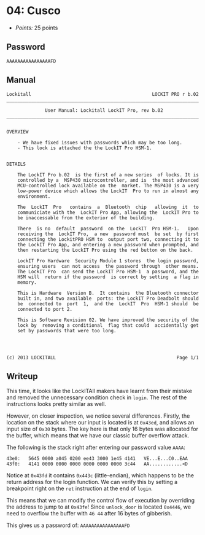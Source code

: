 # 04: Cusco

- _Points:_ 25 points

## Password

```
AAAAAAAAAAAAAAAAFD
```

## Manual

```
Lockitall                                            LOCKIT PRO r b.02
______________________________________________________________________

              User Manual: Lockitall LockIT Pro, rev b.02
______________________________________________________________________


OVERVIEW

    - We have fixed issues with passwords which may be too long.
    - This lock is attached the the LockIT Pro HSM-1.


DETAILS

    The LockIT Pro b.02  is the first of a new series  of locks. It is
    controlled by a  MSP430 microcontroller, and is  the most advanced
    MCU-controlled lock available on the  market. The MSP430 is a very
    low-power device which allows the LockIT  Pro to run in almost any
    environment.

    The  LockIT  Pro   contains  a  Bluetooth  chip   allowing  it  to
    communiciate with the  LockIT Pro App, allowing the  LockIT Pro to
    be inaccessable from the exterior of the building.

    There  is no  default  password  on the  LockIT  Pro HSM-1.   Upon
    receiving the  LockIT Pro,  a new  password must  be set  by first
    connecting the LockitPRO HSM to  output port two, connecting it to
    the LockIT Pro App, and entering a new password when prompted, and
    then restarting the LockIT Pro using the red button on the back.

    LockIT Pro Hardware  Security Module 1 stores  the login password,
    ensuring users  can not access  the password through  other means.
    The LockIT Pro  can send the LockIT Pro HSM-1  a password, and the
    HSM will  return if the password  is correct by setting  a flag in
    memory.

    This is Hardware  Version B.  It contains  the Bluetooth connector
    built in, and two available  ports: the LockIT Pro Deadbolt should
    be  connected to  port  1,  and the  LockIT  Pro  HSM-1 should  be
    connected to port 2.

    This is Software Revision 02. We have improved the security of the
    lock by  removing a conditional  flag that could  accidentally get
    set by passwords that were too long.




(c) 2013 LOCKITALL                                            Page 1/1
```

## Writeup

This time, it looks like the LockITAll makers have learnt from their mistake and removed the unnecessary condition check in `login`. The rest of the instructions looks pretty similar as well.

However, on closer inspection, we notice several differences. Firstly, the location on the stack where our input is located is at `0x43ed`, and allows an input size of `0x30` bytes. The key here is that only 16 bytes was allocated for the buffer, which means that we have our classic buffer overflow attack.

The following is the stack right after entering our password value `AAAA`:

```
43e0:   5645 0000 a045 0200 ee43 3000 1e45 4141   VE...E...C0..EAA
43f0:   4141 0000 0000 0000 0000 0000 0000 3c44   AA............<D
```

Notice at `0x43fd` it contains `0x443c` (little-endian), which happens to be the return address for the login function. We can verify this by setting a breakpoint right on the `ret` instruction at the end of `login`.

This means that we can modify the control flow of execution by overriding the address to jump to at `0x43fe`! Since `unlock_door` is located `0x4446`, we need to overflow the buffer with `46 44` after 16 bytes of gibberish.

This gives us a password of: `AAAAAAAAAAAAAAAAFD`
